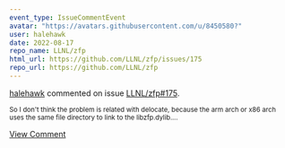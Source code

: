 ```yaml
---
event_type: IssueCommentEvent
avatar: "https://avatars.githubusercontent.com/u/8450580?"
user: halehawk
date: 2022-08-17
repo_name: LLNL/zfp
html_url: https://github.com/LLNL/zfp/issues/175
repo_url: https://github.com/LLNL/zfp
---
```


<a href='https://github.com/halehawk' target='_blank'>halehawk</a> commented on issue <a href='https://github.com/LLNL/zfp/issues/175' target='_blank'>LLNL/zfp#175</a>.

<small>So I don't think the problem is related with delocate, because the arm arch or x86 arch uses the same file directory to link to the libzfp.dylib....</small>

<a href='https://github.com/LLNL/zfp/issues/175' target='_blank'>View Comment</a>
